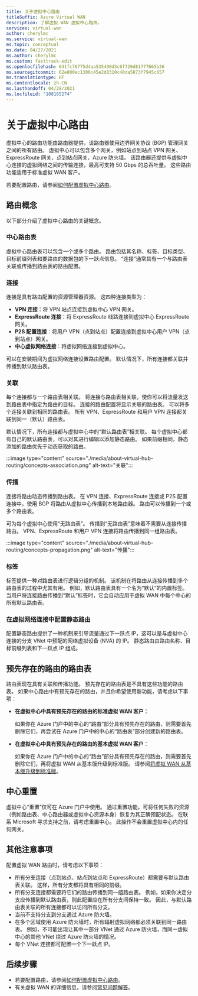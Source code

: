 ```yaml
---
title: 关于虚拟中心路由
titleSuffix: Azure Virtual WAN
description: 了解虚拟 WAN 虚拟中心路由。
services: virtual-wan
author: cherylmc
ms.service: virtual-wan
ms.topic: conceptual
ms.date: 04/27/2021
ms.author: cherylmc
ms.custom: fasttrack-edit
ms.openlocfilehash: 641fc76775d4aa535490d3c6f720d81777665b36
ms.sourcegitcommit: 62e800ec1306c45e2d8310c40da5873f7945c657
ms.translationtype: HT
ms.contentlocale: zh-CN
ms.lasthandoff: 04/28/2021
ms.locfileid: "108165274"
---
```

# <a name="about-virtual-hub-routing"></a>关于虚拟中心路由

虚拟中心的路由功能由路由器提供，该路由器使用边界网关协议 (BGP) 管理网关之间的所有路由。 虚拟中心可以包含多个网关，例如站点到站点 VPN 网关、ExpressRoute 网关、点到站点网关、Azure 防火墙。 该路由器还提供与虚拟中心连接的虚拟网络之间的传输连接，最高可支持 50 Gbps 的总吞吐量。 这些路由功能适用于标准虚拟 WAN 客户。

若要配置路由，请参阅[如何配置虚拟中心路由](how-to-virtual-hub-routing.md)。

## <a name="routing-concepts"></a><a name="concepts"></a>路由概念

以下部分介绍了虚拟中心路由的关键概念。

### <a name="hub-route-table"></a><a name="hub-route"></a>中心路由表

虚拟中心路由表可以包含一个或多个路由。 路由包括其名称、标签、目标类型、目标前缀列表和要路由的数据包的下一跃点信息。 “连接”通常具有一个与路由表关联或传播到路由表的路由配置。

### <a name="connections"></a><a name="connection"></a>连接

连接是具有路由配置的资源管理器资源。 这四种连接类型为：

* **VPN 连接**：将 VPN 站点连接到虚拟中心 VPN 网关。
* **ExpressRoute 连接**：将 ExpressRoute 线路连接到虚拟中心 ExpressRoute 网关。
* **P2S 配置连接**：将用户 VPN（点到站点）配置连接到虚拟中心用户 VPN（点到站点）网关。
* **中心虚拟网络连接**：将虚拟网络连接到虚拟中心。

可以在安装期间为虚拟网络连接设置路由配置。 默认情况下，所有连接都关联并传播到默认路由表。

### <a name="association"></a><a name="association"></a>关联

每个连接都与一个路由表相关联。 将连接与路由表相关联，使你可以将流量发送到路由表中指定为路由的目标。 连接的路由配置将显示关联的路由表。  可以将多个连接关联到相同的路由表。 所有 VPN、ExpressRoute 和用户 VPN 连接都关联到同一（默认）路由表。

默认情况下，所有连接都与虚拟中心中的“默认路由表”相关联。 每个虚拟中心都有自己的默认路由表，可以对其进行编辑以添加静态路由。 如果前缀相同，静态添加的路由优先于动态获取的路由。

:::image type="content" source="./media/about-virtual-hub-routing/concepts-association.png" alt-text="关联":::

### <a name="propagation"></a><a name="propagation"></a>传播

连接将路由动态传播到路由表。 在 VPN 连接、ExpressRoute 连接或 P2S 配置连接中，使用 BGP 将路由从虚拟中心传播到本地路由器。 路由可以传播到一个或多个路由表。

可为每个虚拟中心使用“无路由表”。 传播到“无路由表”意味着不需要从连接传播路由。 VPN、ExpressRoute 和用户 VPN 连接将路由传播到同一组路由表。

:::image type="content" source="./media/about-virtual-hub-routing/concepts-propagation.png" alt-text="传播":::

### <a name="labels"></a><a name="labels"></a>标签

标签提供一种对路由表进行逻辑分组的机制。 该机制在将路由从连接传播到多个路由表的过程中尤其有用。 例如，默认路由表具有一个名为“默认”的内置标签。 当用户将连接路由传播到“默认”标签时，它会自动应用于虚拟 WAN 中每个中心的所有默认路由表。

### <a name="configuring-static-routes-in-a-virtual-network-connection"></a><a name="static"></a>在虚拟网络连接中配置静态路由

配置静态路由提供了一种机制来引导流量通过下一跃点 IP，这可以是与虚拟中心连接的分支 VNet 中预配的网络虚拟设备 (NVA) 的 IP。 静态路由由路由名称、目标前缀列表和下一跃点 IP 组成。

## <a name="route-tables-for-pre-existing-routes"></a><a name="route"></a>预先存在的路由的路由表

路由表现在具有关联和传播功能。 预先存在的路由表是不具有这些功能的路由表。 如果中心路由中有预先存在的路由，并且你希望使用新功能，请考虑以下事项：

* **在虚拟中心中具有预先存在的路由的标准虚拟 WAN 客户**：

   如果你在 Azure 门户中的中心的“路由”部分具有预先存在的路由，则需要首先删除它们，再尝试在 Azure 门户中的中心的“路由表”部分创建新的路由表。

* **在虚拟中心中具有预先存在的路由的基本虚拟 WAN 客户**：

   如果你在 Azure 门户中的中心的“路由”部分具有预先存在的路由，则需要首先删除它们，再将虚拟 WAN 从基本版升级到标准版。 请参阅[将虚拟 WAN 从基本版升级到标准版](upgrade-virtual-wan.md)。

## <a name="hub-reset"></a><a name="reset"></a>中心重置

虚拟中心“重置”仅可在 Azure 门户中使用。 通过重置功能，可将任何失败的资源（例如路由表、中心路由器或虚拟中心资源本身）恢复为其正确预配状态。 在联系 Microsoft 寻求支持之前，请考虑重置中心。 此操作不会重置虚拟中心内的任何网关。

## <a name="additional-considerations"></a><a name="considerations"></a>其他注意事项

配置虚拟 WAN 路由时，请考虑以下事项：

* 所有分支连接（点到站点、站点到站点和 ExpressRoute）都需要与默认路由表关联。 这样，所有分支都将具有相同的前缀。
* 所有分支连接都需要将它们的路由传播到同一组路由表。 例如，如果你决定分支应传播到默认路由表，则此配置应在所有分支间保持一致。 因此，与默认路由表关联的所有连接都可以访问所有分支。
* 当前不支持分支到分支通过 Azure 防火墙。
* 在多个区域使用 Azure 防火墙时，所有辐射虚拟网络都必须关联到同一路由表。 例如，不可能出现让其中一部分 VNet 通过 Azure 防火墙，而同一虚拟中心的其他 VNet 绕过 Azure 防火墙的情况。
* 每个 VNet 连接都可配置一个下一跃点 IP。

## <a name="next-steps"></a>后续步骤

* 若要配置路由，请参阅[如何配置虚拟中心路由](how-to-virtual-hub-routing.md)。
* 有关虚拟 WAN 的详细信息，请参阅[常见问题解答](virtual-wan-faq.md)。
